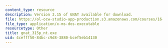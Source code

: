 ```yaml
---
content_type: resource
description: Version 3.15 of GNAT available for download.
file: https://ol-ocw-studio-app-production.s3.amazonaws.com/courses/16-01-unified-engineering-i-ii-iii-iv-fall-2005-spring-2006/4cefff5084bcc9d83880bcef5eb14130_gnat_315p_nt.exe
file_type: application/x-ms-dos-executable
resourcetype: Other
title: gnat_315p_nt.exe
uid: 4cefff50-84bc-c9d8-3880-bcef5eb14130
---
```

